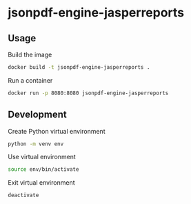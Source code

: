 # jsonpdf-engine-jasperreports

## Usage

Build the image

```sh
docker build -t jsonpdf-engine-jasperreports .
```

Run a container

```sh
docker run -p 8080:8080 jsonpdf-engine-jasperreports
```

## Development

Create Python virtual environment

```sh
python -m venv env
```

Use virtual environment

```sh
source env/bin/activate
```

Exit virtual environment

```sh
deactivate
```
